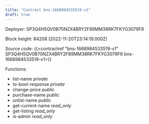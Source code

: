 ```yaml
---
title: "Contract bns-1668984533519-v1"
draft: true
---
```

Deployer: SP3Q4H5QV0B70NZX4BRY2F89MM38RK7FKYG3079F8


 



Block height: 84208 (2022-11-20T23:14:19.000Z)

Source code: {{<contractref "bns-1668984533519-v1" SP3Q4H5QV0B70NZX4BRY2F89MM38RK7FKYG3079F8 bns-1668984533519-v1>}}

Functions:

* list-name _private_
* to-bool-response _private_
* change-price _public_
* purchase-name _public_
* unlist-name _public_
* get-current-name _read_only_
* get-listing _read_only_
* is-admin _read_only_
